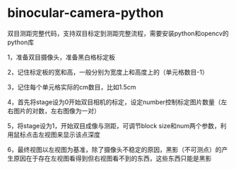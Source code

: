 # binocular-camera-python
双目测距完整代码，支持双目标定到测距完整流程，需要安装python和opencv的python库

1，准备双目摄像头，准备黑白格标定板

2，记住标定板的宽和高，一般分别为宽度上和高度上的（单元格数目-1）

3，记住每个单元格实际的cm数目，比如1.5cm

4，首先将stage设为0开始双目相机的标定，设定number控制标定图片数量（左右图片的对数，左右图像为一对）

5，将stage设为1，开始双目成像与测距，可调节block size和num两个参数，利用鼠标点击左视图来显示该点深度

6，最终视图以左视图为基准，除了摄像头不稳定的原因，黑影（不可测点）的产生原因在于存在左视图看得到但右视图看不到的东西，这些东西只能是黑影
